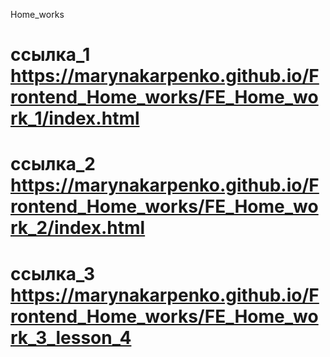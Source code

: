 Home_works
# ссылка_1 https://marynakarpenko.github.io/Frontend_Home_works/FE_Home_work_1/index.html
# ссылка_2 https://marynakarpenko.github.io/Frontend_Home_works/FE_Home_work_2/index.html
# ссылка_3 https://marynakarpenko.github.io/Frontend_Home_works/FE_Home_work_3_lesson_4
